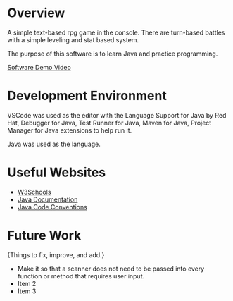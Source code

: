 # Overview

A simple text-based rpg game in the console. There are turn-based battles with a simple leveling and stat based system.

The purpose of this software is to learn Java and practice programming.

[Software Demo Video](http://youtube.link.goes.here)

# Development Environment

VSCode was used as the editor with the Language Support for Java by Red Hat, Debugger for Java, Test Runner for Java, Maven for Java, Project Manager for Java extensions to help run it.

Java was used as the language.

# Useful Websites

- [W3Schools](https://www.w3schools.com/java/default.asp)
- [Java Documentation](https://docs.oracle.com/en/java/javase/index.html)
- [Java Code Conventions](https://www.oracle.com/technetwork/java/codeconventions-150003.pdf)

# Future Work

{Things to fix, improve, and add.}

- Make it so that a scanner does not need to be passed into every function or method that requires user input.
- Item 2
- Item 3